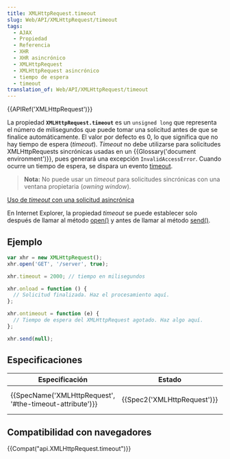 ```yaml
---
title: XMLHttpRequest.timeout
slug: Web/API/XMLHttpRequest/timeout
tags:
  - AJAX
  - Propiedad
  - Referencia
  - XHR
  - XHR asincrónico
  - XMLHttpRequest
  - XMLHttpRequest asincrónico
  - tiempo de espera
  - timeout
translation_of: Web/API/XMLHttpRequest/timeout
---
```


{{APIRef('XMLHttpRequest')}}

La propiedad **`XMLHttpRequest.timeout`** es un `unsigned long` que representa el número de milisegundos que puede tomar una solicitud antes de que se finalice automáticamente. El valor por defecto es 0, lo que significa que no hay tiempo de espera (_timeout_). _Timeout_ no debe utilizarse para solicitudes XMLHttpRequests sincrónicas usadas en un {{Glossary('document environment')}}, pues generará una excepción `InvalidAccessError`. Cuando ocurre un tiempo de espera, se dispara un evento [timeout](/es/docs/Web/Events/timeout).

> **Nota:** No puede usar un _timeout_ para solicitudes sincrónicas con una ventana propietaria (_owning window_).

[Uso de _timeout_ con una solicitud asincrónica](/es/docs/Web/API/XMLHttpRequest/Synchronous_and_Asynchronous_Requests#Example_using_a_timeout)

En Internet Explorer, la propiedad _timeout_ se puede establecer solo después de llamar al método [open()](/es/docs/Web/API/XMLHttpRequest/open) y antes de llamar al método [send()](/es/docs/Web/API/XMLHttpRequest/send).

## Ejemplo

```js
var xhr = new XMLHttpRequest();
xhr.open('GET', '/server', true);

xhr.timeout = 2000; // tiempo en milisegundos

xhr.onload = function () {
  // Solicitud finalizada. Haz el procesamiento aquí.
};

xhr.ontimeout = function (e) {
  // Tiempo de espera del XMLHttpRequest agotado. Haz algo aquí.
};

xhr.send(null);
```

## Especificaciones

| Especificación                                                               | Estado                               | Comentario             |
| ---------------------------------------------------------------------------- | ------------------------------------ | ---------------------- |
| {{SpecName('XMLHttpRequest', '#the-timeout-attribute')}} | {{Spec2('XMLHttpRequest')}} | WHATWG living standard |

## Compatibilidad con navegadores

{{Compat("api.XMLHttpRequest.timeout")}}
